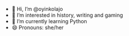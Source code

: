 - 👋 Hi, I’m @oyinkolajo
- 👀 I’m interested in history, writing and gaming
- 🌱 I’m currently learning Python
- 😄 Pronouns: she/her

<!---
oyinkolajo/oyinkolajo is a ✨ special ✨ repository because its `README.md` (this file) appears on your GitHub profile.
You can click the Preview link to take a look at your changes.
--->
